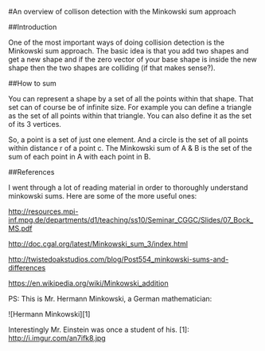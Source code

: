 #An overview of collison detection with the Minkowski sum approach

##Introduction

One of the most important ways of doing collision detection is the Minkowski sum approach. The basic idea is that you add two shapes and get a new shape and if the zero vector of your base shape is inside the new shape then the two shapes are colliding (if that makes sense?).

##How to sum

You can represent a shape by a set of all the points within that shape. That set can of course be of infinite size. For example you can define a triangle as the set of all points within that triangle. You can also define it as the set of its 3 vertices.

So, a point is a set of just one element. And a circle is the set of all points within distance r of a point c. The Minkowski sum of A & B is the set of the sum of each point in A with each point in B.

##References

I went through a lot of reading material in order to thoroughly understand minkowski sums. Here are some of the more useful ones:

http://resources.mpi-inf.mpg.de/departments/d1/teaching/ss10/Seminar_CGGC/Slides/07_Bock_MS.pdf

http://doc.cgal.org/latest/Minkowski_sum_3/index.html

http://twistedoakstudios.com/blog/Post554_minkowski-sums-and-differences

https://en.wikipedia.org/wiki/Minkowski_addition

PS: This is Mr. Hermann Minkowski, a German mathematician:

![Hermann Minkowski][1]

Interestingly Mr. Einstein was once a student of his.
[1]: http://i.imgur.com/an7ifk8.jpg
